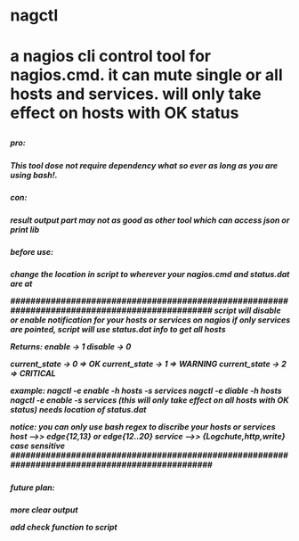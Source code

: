 <h1>nagctl<h1>

a nagios cli control tool for nagios.cmd.
it can mute single or all hosts and services. will only take effect on hosts with OK status

<h5>pro:<h5>
This tool dose not require dependency what so ever as long as you are using bash!.

<h5>con:<h5>
result output part may not as good as other tool which can access json or print lib

<h5>before use:<h5>
change the location in script to wherever your nagios.cmd and status.dat are at


###############################################################################################
script will disable or enable notification for your hosts or services on nagios
if only services are pointed, script will use status.dat info to get all hosts 

Returns:
enable  -> 1
disable -> 0

current_state ->  0  => OK
current_state ->  1  => WARNING
current_state ->  2  => CRITICAL

example: nagctl -e enable -h hosts -s services
         nagctl -e diable -h hosts
         nagctl -e enable -s services  (this will only take effect on all hosts with OK status)
         								needs location of status.dat

notice: you can only use bash regex to discribe your hosts or services
		host -->> edge{12,13} or edge{12..20}
		service -->> {Logchute,http,write}  case sensitive
###############################################################################################

<h5>future plan:<h5>

more clear output

add check function to script

